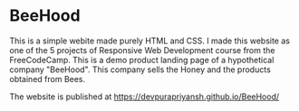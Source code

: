 # BeeHood
This is a simple webite made purely HTML and CSS.
I made this website as one of the 5 projects of Responsive Web Development course from the FreeCodeCamp.
This is a demo product landing page of a hypothetical company "BeeHood". This company sells the Honey and the products obtained from Bees.

The website is published at https://devpurapriyansh.github.io/BeeHood/
